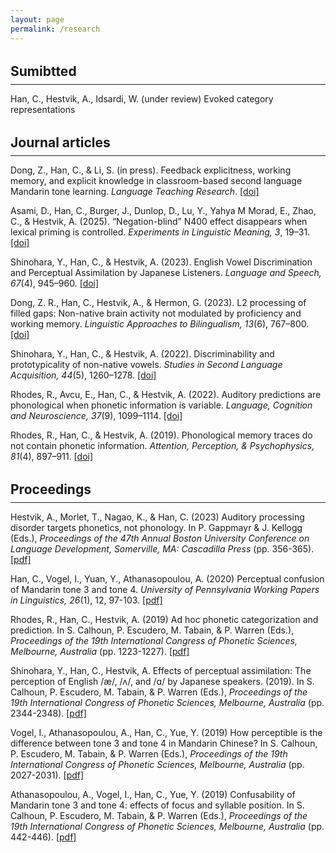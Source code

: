 ```yaml
---
layout: page
permalink: /research
---
```


<h2 style="margin:2rem 0 0"> Sumibtted </h2 >
<hr style="margin:0.5rem 0 0">

<span class="author">Han, C.</span>, Hestvik, A., Idsardi, W. (under review) Evoked category representations

<h2 style="margin:2rem 0 0"> Journal articles </h2 >
<hr style="margin:0.5rem 0 0">

Dong, Z., <span class="author">Han, C.</span>, & Li, S. (in press). Feedback explicitness, working memory, and explicit knowledge in classroom-based second language Mandarin tone learning. _Language Teaching Research_. [[doi]](https://doi.org/10.1177/13621688251378559)

Asami, D., <span class="author">Han, C.</span>, Burger, J., Dunlop, D., Lu, Y., Yahya M Morad, E., Zhao, C., & Hestvik, A. (2025). “Negation-blind” N400 effect disappears when lexical priming is controlled. _Experiments in Linguistic Meaning, 3_, 19–31. [[doi]](https://doi.org/10.3765/elm.3.5800)

Shinohara, Y., <span class="author">Han, C.</span>, & Hestvik, A. (2023). English Vowel Discrimination and Perceptual Assimilation by Japanese Listeners. _Language and Speech, 67_(4), 945–960. [[doi]](https://doi.org/10.1177/00238309231209311)

Dong, Z. R., <span class="author">Han, C.</span>, Hestvik, A., & Hermon, G. (2023). L2 processing of filled gaps: Non-native brain activity not modulated by proficiency and working memory. _Linguistic Approaches to Bilingualism, 13_(6), 767–800. [[doi]](https://doi.org/10.1075/lab.20058.don)

Shinohara, Y., <span class="author">Han, C.</span>, & Hestvik, A. (2022). Discriminability and prototypicality of non-native vowels. _Studies in Second Language Acquisition, 44_(5), 1260–1278. [[doi]](https://doi.org/10.1017/S0272263121000978)

Rhodes, R., Avcu, E., <span class="author">Han, C.</span>, & Hestvik, A. (2022). Auditory predictions are phonological when phonetic information is variable. _Language, Cognition and Neuroscience, 37_(9), 1099–1114. [[doi]](https://doi.org/10.1080/23273798.2022.2043395)

Rhodes, R., <span class="author">Han, C.</span>, & Hestvik, A. (2019). Phonological memory traces do not contain phonetic information. _Attention, Perception, & Psychophysics, 81_(4), 897–911. [[doi]](https://doi.org/10.3758/s13414-019-01728-1)


<h2 style="margin:2rem 0 0">Proceedings</h2>
<hr style="margin:0.5rem 0 0">

Hestvik, A., Morlet, T., Nagao, K., & <span class="author">Han, C.</span> (2023) Auditory processing disorder targets phonetics, not phonology. In P. Gappmayr & J. Kellogg (Eds.), _Proceedings of the 47th Annual Boston University Conference on Language Development, Somerville, MA: Cascadilla Press_ (pp. 356-365). [[pdf]](https://pmc.ncbi.nlm.nih.gov/articles/PMC10410628/pdf/nihms-1922393.pdf)

<span class="author">Han, C.</span>, Vogel, I., Yuan, Y., Athanasopoulou, A. (2020) Perceptual confusion of Mandarin tone 3 and tone 4. _University of Pennsylvania Working Papers in Linguistics, 26_(1), 12, 97-103. [[pdf]](https://repository.upenn.edu/cgi/viewcontent.cgi?article=2088&context=pwpl)

Rhodes, R., <span class="author">Han, C.</span>, Hestvik, A. (2019) Ad hoc phonetic categorization and prediction. In S. Calhoun, P. Escudero, M. Tabain, & P. Warren (Eds.), _Proceedings of the 19th International Congress of Phonetic Sciences, Melbourne, Australia_ (pp. 1223-1227). [[pdf]](https://www.internationalphoneticassociation.org/icphs-proceedings/ICPhS2019/papers/ICPhS_1272.pdf)

Shinohara, Y., <span class="author">Han, C.</span>, Hestvik, A. Effects of perceptual assimilation: The perception of English /æ/, /ʌ/, and /ɑ/ by Japanese speakers. (2019). In S. Calhoun, P. Escudero, M. Tabain, & P. Warren (Eds.), _Proceedings of the 19th International Congress of Phonetic Sciences, Melbourne, Australia_ (pp. 2344-2348). [[pdf]](https://www.internationalphoneticassociation.org/icphs-proceedings/ICPhS2019/papers/ICPhS_2393.pdf)

Vogel, I., Athanasopoulou, A., <span class="author">Han, C.</span>, Yue, Y. (2019) How perceptible is the difference between tone 3 and tone 4 in Mandarin Chinese? In S. Calhoun, P. Escudero, M. Tabain, & P. Warren (Eds.), _Proceedings of the 19th International Congress of Phonetic Sciences, Melbourne, Australia_ (pp. 2027-2031). [[pdf]](https://www.internationalphoneticassociation.org/icphs-proceedings/ICPhS2019/papers/ICPhS_2076.pdf)

Athanasopoulou, A., Vogel, I., <span class="author">Han, C.</span>, Yue, Y. (2019) Confusability of Mandarin tone 3 and tone 4: effects of focus and syllable position. In S. Calhoun, P. Escudero, M. Tabain, & P. Warren (Eds.), _Proceedings of the 19th International Congress of Phonetic Sciences, Melbourne, Australia_ (pp. 442-446). [[pdf]](https://assta.org/proceedings/ICPhS2019/papers/ICPhS_491.pdf)